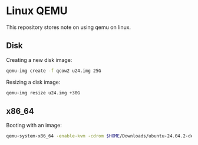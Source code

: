 # Linux QEMU

This repository stores note on using qemu on linux.

## Disk

Creating a new disk image:  
```bash
qemu-img create -f qcow2 u24.img 25G
```

Resizing a disk image:  
```bash
qemu-img resize u24.img +30G
```

## x86_64

Booting with an image:  
```bash
qemu-system-x86_64 -enable-kvm -cdrom $HOME/Downloads/ubuntu-24.04.2-desktop-amd64.iso -boot menu=on -drive file=$HOME/reference/qemu_images/u24.img -m 6G -smp 4 -cpu host -vga virtio -display sdl,gl=on
```
